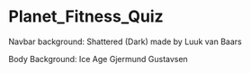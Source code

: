 # Planet_Fitness_Quiz



Navbar background: Shattered (Dark) made by Luuk van Baars

Body Background: Ice Age Gjermund Gustavsen